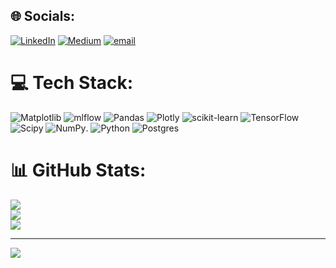 
## 🌐 Socials:
[![LinkedIn](https://img.shields.io/badge/LinkedIn-%230077B5.svg?logo=linkedin&logoColor=white)](https://linkedin.com/in/nishantnayar) [![Medium](https://img.shields.io/badge/Medium-12100E?logo=medium&logoColor=white)](https://medium.com/@Nishant-Nayar) [![email](https://img.shields.io/badge/Email-D14836?logo=gmail&logoColor=white)](mailto:nishant.nayar@hotmail.com) 

# 💻 Tech Stack:
![Matplotlib](https://img.shields.io/badge/Matplotlib-%23ffffff.svg?style=for-the-badge&logo=Matplotlib&logoColor=black) ![mlflow](https://img.shields.io/badge/mlflow-%23d9ead3.svg?style=for-the-badge&logo=numpy&logoColor=blue) ![Pandas](https://img.shields.io/badge/pandas-%23150458.svg?style=for-the-badge&logo=pandas&logoColor=white) ![Plotly](https://img.shields.io/badge/Plotly-%233F4F75.svg?style=for-the-badge&logo=plotly&logoColor=white) ![scikit-learn](https://img.shields.io/badge/scikit--learn-%23F7931E.svg?style=for-the-badge&logo=scikit-learn&logoColor=white) ![TensorFlow](https://img.shields.io/badge/TensorFlow-%23FF6F00.svg?style=for-the-badge&logo=TensorFlow&logoColor=white) ![Scipy](https://img.shields.io/badge/SciPy-%230C55A5.svg?style=for-the-badge&logo=scipy&logoColor=%white) ![NumPy](https://img.shields.io/badge/numpy-%23013243.svg?style=for-the-badge&logo=numpy&logoColor=white). ![Python](https://img.shields.io/badge/python-3670A0?style=for-the-badge&logo=python&logoColor=ffdd54) ![Postgres](https://img.shields.io/badge/postgres-%23316192.svg?style=for-the-badge&logo=postgresql&logoColor=white)


# 📊 GitHub Stats:
![](https://github-readme-stats.vercel.app/api?username=nishantnayar&theme=dark&hide_border=false&include_all_commits=false&count_private=false)<br/>
![](https://nirzak-streak-stats.vercel.app/?user=nishantnayar&theme=dark&hide_border=false)<br/>
![](https://github-readme-stats.vercel.app/api/top-langs/?username=nishantnayar&theme=dark&hide_border=false&include_all_commits=false&count_private=false&layout=compact)

---
[![](https://visitcount.itsvg.in/api?id=nishantnayar&icon=0&color=0)](https://visitcount.itsvg.in)

<!-- Proudly created with GPRM ( https://gprm.itsvg.in ) -->
